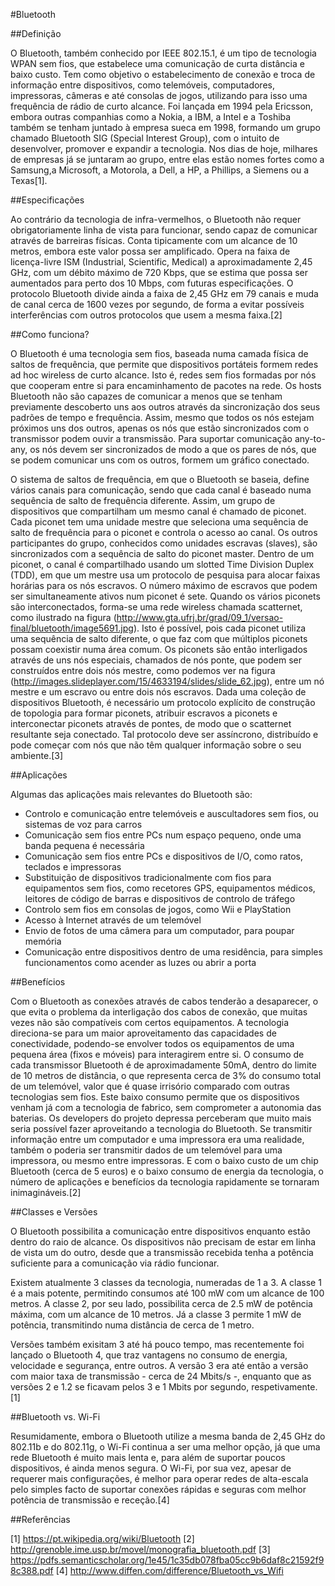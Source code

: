#Bluetooth

##Definição

O Bluetooth, também conhecido por IEEE 802.15.1, é um tipo de tecnologia WPAN sem fios, que estabelece uma comunicação de curta distância e baixo custo. Tem como objetivo o estabelecimento de conexão e troca de informação entre dispositivos, como telemóveis, computadores, impressoras, câmeras e até consolas de jogos, utilizando para isso uma frequência de rádio de curto alcance. Foi lançada em 1994 pela Ericsson, embora outras companhias como a Nokia, a IBM, a Intel e a Toshiba também se tenham juntado à empresa sueca em 1998, formando um grupo chamado Bluetooth SIG (Special Interest Group), com o intuito de desenvolver, promover e expandir a tecnologia. Nos dias de hoje, milhares de empresas já se juntaram ao grupo, entre elas estão nomes fortes como a Samsung,a Microsoft, a Motorola, a Dell, a HP, a Phillips, a Siemens ou a Texas[1].

##Especificações

Ao contrário da tecnologia de infra-vermelhos, o Bluetooth não requer obrigatoriamente linha de vista para funcionar, sendo capaz de comunicar através de barreiras físicas. Conta tipicamente com um alcance de 10 metros, embora este valor possa ser amplificado. Opera na faixa de licença-livre ISM (Industrial, Scientific, Medical) a aproximadamente 2,45 GHz, com um débito máximo de 720 Kbps, que se estima que possa ser aumentados para perto dos 10 Mbps, com futuras especificações. O protocolo Bluetooth divide ainda a faixa de 2,45 GHz em 79 canais e muda de canal cerca de 1600 vezes por segundo, de forma a evitar possíveis interferências com outros protocolos que usem a mesma faixa.[2]

##Como funciona?

O Bluetooth é uma tecnologia sem fios, baseada numa camada física de saltos de frequência, que permite que dispositivos portáteis formem redes ad hoc wireless de curto alcance. Isto é, redes sem fios formadas por nós que cooperam entre si para encaminhamento de pacotes na rede. Os hosts Bluetooth não são capazes de comunicar a menos que se tenham previamente descoberto uns aos outros através da sincronização dos seus padrões de tempo e frequência. Assim, mesmo que todos os nós estejam próximos uns dos outros, apenas os nós que estão sincronizados com o transmissor podem ouvir a transmissão. Para suportar comunicação any-to-any, os nós devem ser sincronizados de modo a que os pares de nós, que se podem comunicar uns com os outros, formem um gráfico conectado.

O sistema de saltos de frequência, em que o Bluetooth se baseia, define vários canais para comunicação, sendo que cada canal é baseado numa sequência de salto de frequência diferente. Assim, um grupo de dispositivos que compartilham um mesmo canal é chamado de piconet. Cada piconet tem uma unidade mestre que seleciona uma sequência de salto de frequência para o piconet e controla o acesso ao canal. Os outros participantes do grupo, conhecidos como unidades escravas (slaves), são sincronizados com a sequência de salto do piconet master. Dentro de um piconet, o canal é compartilhado usando um slotted Time Division Duplex (TDD), em que um mestre usa um protocolo de pesquisa para alocar faixas horárias para os nós escravos. O número máximo de escravos que podem ser simultaneamente ativos num piconet é sete. Quando os vários piconets são interconectados, forma-se uma rede wireless chamada scatternet, como ilustrado na figura (http://www.gta.ufrj.br/grad/09_1/versao-final/bluetooth/image5691.jpg). Isto é possível, pois cada piconet utiliza uma sequência de salto diferente, o que faz com que múltiplos piconets possam coexistir numa área comum. Os piconets são então interligados através de uns nós especiais, chamados de nós ponte, que podem ser construídos entre dois nós mestre, como podemos ver na figura (http://images.slideplayer.com/15/4633194/slides/slide_62.jpg), entre um nó mestre e um escravo ou entre dois nós escravos. Dada uma coleção de dispositivos Bluetooth, é necessário um protocolo explícito de construção de topologia para formar piconets, atribuir escravos a piconets e interconectar piconets através de pontes, de modo que o scatternet resultante seja conectado. Tal protocolo deve ser assíncrono, distribuído e pode começar com nós que não têm qualquer informação sobre o seu ambiente.[3]

##Aplicações

Algumas das aplicações mais relevantes do Bluetooth são:

* Controlo e comunicação entre telemóveis e auscultadores sem fios, ou sistemas de voz para carros
* Comunicação sem fios entre PCs num espaço pequeno, onde uma banda pequena é necessária
* Comunicação sem fios entre PCs e dispositivos de I/O, como ratos, teclados e impressoras
* Substituição de dispositivos tradicionalmente com fios para equipamentos sem fios, como recetores GPS, equipamentos médicos, leitores de código de barras e dispositivos de controlo de tráfego
* Controlo sem fios em consolas de jogos, como Wii e PlayStation
* Acesso à Internet através de um telemóvel
* Envio de fotos de uma câmera para um computador, para poupar memória
* Comunicação entre dispositivos dentro de uma residência, para simples funcionamentos como acender as luzes ou abrir a porta

##Benefícios

Com o Bluetooth as conexões através de cabos tenderão a desaparecer, o que evita o problema da interligação dos cabos de conexão, que muitas vezes não são compatíveis com certos equipamentos. A tecnologia direciona-se para um maior aproveitamento das capacidades de conectividade, podendo-se envolver todos os equipamentos de uma pequena área (fixos e móveis) para interagirem entre si. O consumo de cada transmissor Bluetooth é de aproximadamente 50mA, dentro do limite de 10 metros de distância, o que representa cerca de 3% do consumo total de um telemóvel, valor que é quase irrisório comparado com outras tecnologias sem fios. Este baixo consumo permite que os dispositivos venham já com a tecnologia de fabrico, sem comprometer a autonomia das baterias. Os developers do projeto depressa perceberam que muito mais seria possível fazer aproveitando a tecnologia do Bluetooth. Se transmitir informação entre um computador e uma impressora era uma realidade, também o poderia ser transmitir dados de um telemóvel para uma impressora, ou mesmo entre impressoras. E com o baixo custo de um chip Bluetooth (cerca de 5 euros) e o baixo consumo de energia da tecnologia, o número de aplicações e benefícios da tecnologia rapidamente se tornaram inimagináveis.[2]

##Classes e Versões

O Bluetooth possibilita a comunicação entre dispositivos enquanto estão dentro do raio de alcance. Os dispositivos não precisam de estar em linha de vista um do outro, desde que a transmissão recebida tenha a potência suficiente para a comunicação via rádio funcionar.

Existem atualmente 3 classes da tecnologia, numeradas de 1 a 3. A classe 1 é a mais potente, permitindo consumos até 100 mW com um alcance de 100 metros. A classe 2, por seu lado, possibilita cerca de 2.5 mW de potência máxima, com um alcance de 10 metros. Já a classe 3 permite 1 mW de potência, transmitindo numa distância de cerca de 1 metro.

Versões também exisitam 3 até há pouco tempo, mas recentemente foi lançado o Bluetooth 4, que traz vantagens no consumo de energia, velocidade e segurança, entre outros. A versão 3 era até então a versão com maior taxa de transmissão - cerca de 24 Mbits/s -, enquanto que as versões 2 e 1.2 se ficavam pelos 3 e 1 Mbits por segundo, respetivamente.[1]

##Bluetooth vs. Wi-Fi

Resumidamente, embora o Bluetooth utilize a mesma banda de 2,45 GHz do 802.11b e do 802.11g, o Wi-Fi continua a ser uma melhor opção, já que uma rede Bluetooth é muito mais lenta e, para além de suportar poucos dispositivos, é ainda menos segura. O Wi-Fi, por sua vez, apesar de requerer mais configurações, é melhor para operar redes de alta-escala pelo simples facto de suportar conexões rápidas e seguras com melhor potência de transmissão e receção.[4]

##Referências

[1] https://pt.wikipedia.org/wiki/Bluetooth
[2] http://grenoble.ime.usp.br/movel/monografia_bluetooth.pdf
[3] https://pdfs.semanticscholar.org/1e45/1c35db078fba05cc9b6daf8c21592f98c388.pdf
[4] http://www.diffen.com/difference/Bluetooth_vs_Wifi
